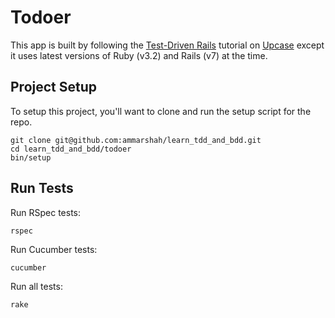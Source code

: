 # Todoer

This app is built by following the [Test-Driven Rails](https://thoughtbot.com/upcase/test-driven-rails) tutorial on [Upcase](https://thoughtbot.com/upcase) except it uses latest versions of Ruby (v3.2) and Rails (v7) at the time.

## Project Setup

To setup this project, you'll want to clone and run the setup script for the repo.

    git clone git@github.com:ammarshah/learn_tdd_and_bdd.git
    cd learn_tdd_and_bdd/todoer
    bin/setup

## Run Tests

Run RSpec tests:

    rspec

Run Cucumber tests:

    cucumber

Run all tests:

    rake